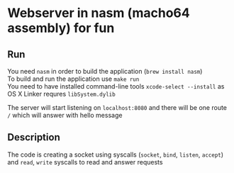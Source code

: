 # Webserver in nasm (macho64 assembly) for fun

## Run

You need `nasm` in order to build the application (`brew install nasm`)  
To build and run the application use `make run`  
You need to have installed command-line tools `xcode-select --install` as OS X Linker requres `libSystem.dylib`

The server will start listening on `localhost:8080` and there will be one route `/` which will answer with hello message

## Description

The code is creating a socket using syscalls (`socket`, `bind`, `listen`, `accept`) and `read`, `write` syscalls to read and answer requests
